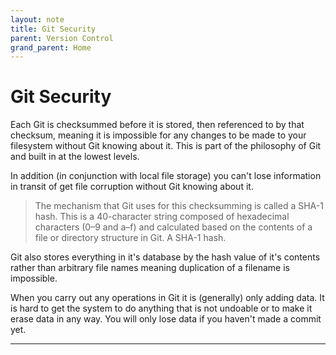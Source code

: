 ```yaml
---
layout: note
title: Git Security
parent: Version Control
grand_parent: Home
---
```


# Git Security

Each Git is checksummed before it is stored, then referenced to by that checksum, meaning it is impossible for any changes to be made to your filesystem without Git knowing about it. This is part of the philosophy of Git and built in at the lowest levels.

In addition (in conjunction with local file storage) you can't lose information in transit of get file corruption without Git knowing about it.

> The mechanism that Git uses for this checksumming is called a SHA-1 hash. This is a 40-character string composed of hexadecimal characters (0–9 and a–f) and calculated based on the contents of a file or directory structure in Git. A SHA-1 hash.

Git also stores everything in it's database by the hash value of it's contents rather than arbitrary file names meaning duplication of a filename is impossible.

When you carry out any operations in Git it is (generally) only adding data. It is hard to get the system to do anything that is not undoable or to make it erase data in any way. You will only lose data if you haven't made a commit yet.

---
